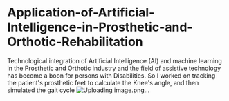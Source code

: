 # Application-of-Artificial-Intelligence-in-Prosthetic-and-Orthotic-Rehabilitation
Technological integration of Artificial Intelligence (AI) and machine learning in the Prosthetic and Orthotic industry and the field of assistive technology has become a boon for persons with Disabilities. So I worked on tracking the patient's prosthetic feet to calculate the Knee's angle, and then simulated the gait cycle 
![Uploading image.png…]()
